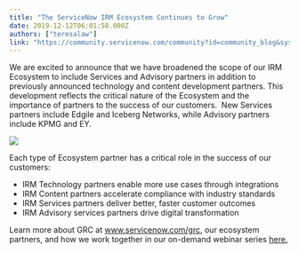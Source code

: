 ```yaml
---
title: "The ServiceNow IRM Ecosystem Continues to Grow"
date: 2019-12-12T06:01:58.000Z
authors: ["teresalaw"]
link: "https://community.servicenow.com/community?id=community_blog&sys_id=0272686bdbe9c4d05129a851ca961990"
---
```

<p>We are excited to announce that we have broadened the scope of our IRM Ecosystem to include Services and Advisory partners in addition to previously announced technology and content development partners. This development reflects the critical nature of the Ecosystem and the importance of partners to the success of our customers.  New Services partners include Edgile and Iceberg Networks, while Advisory partners include KPMG and EY.</p>
<p><img style="max-width: 100%; max-height: 480px;" src="https://community.servicenow.com/847fd06fdb69c4d05129a851ca96191d.iix" /></p>
<p>Each type of Ecosystem partner has a critical role in the success of our customers:</p>
<ul><li>IRM Technology partners enable more use cases through integrations</li><li>IRM Content partners accelerate compliance with industry standards</li><li>IRM Services partners deliver better, faster customer outcomes</li><li>IRM Advisory services partners drive digital transformation</li></ul>
<p>Learn more about GRC at <a href="https://www.servicenow.com/products/governance-risk-and-compliance.html" rel="nofollow">www.servicenow.com/grc</a>, our ecosystem partners, and how we work together in our on-demand webinar series <a href="https://www.servicenow.com/events/on-demand-webinars.html" rel="nofollow">here.</a></p>
